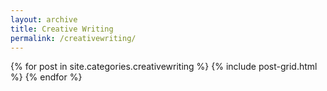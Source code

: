 ```yaml
---
layout: archive
title: Creative Writing
permalink: /creativewriting/
---
```


<div class="tiles">
{% for post in site.categories.creativewriting %}
  {% include post-grid.html %}
{% endfor %}
</div><!-- /.tiles -->
